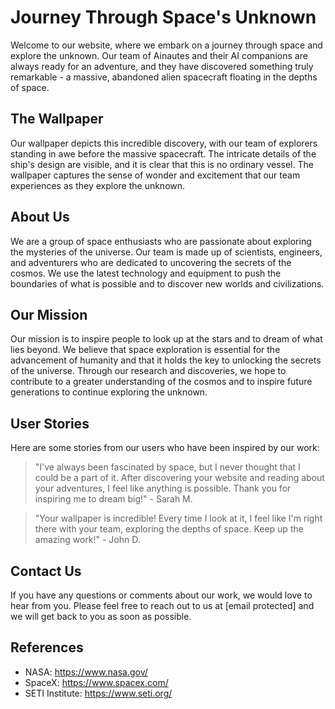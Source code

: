 <!--font:Poppins-->

# Journey Through Space's Unknown

Welcome to our website, where we embark on a journey through space and explore the unknown. Our team of Ainautes and their AI companions are always ready for an adventure, and they have discovered something truly remarkable - a massive, abandoned alien spacecraft floating in the depths of space.

## The Wallpaper

Our wallpaper depicts this incredible discovery, with our team of explorers standing in awe before the massive spacecraft. The intricate details of the ship's design are visible, and it is clear that this is no ordinary vessel. The wallpaper captures the sense of wonder and excitement that our team experiences as they explore the unknown.

## About Us

We are a group of space enthusiasts who are passionate about exploring the mysteries of the universe. Our team is made up of scientists, engineers, and adventurers who are dedicated to uncovering the secrets of the cosmos. We use the latest technology and equipment to push the boundaries of what is possible and to discover new worlds and civilizations.

## Our Mission

Our mission is to inspire people to look up at the stars and to dream of what lies beyond. We believe that space exploration is essential for the advancement of humanity and that it holds the key to unlocking the secrets of the universe. Through our research and discoveries, we hope to contribute to a greater understanding of the cosmos and to inspire future generations to continue exploring the unknown.

## User Stories

Here are some stories from our users who have been inspired by our work:

> "I've always been fascinated by space, but I never thought that I could be a part of it. After discovering your website and reading about your adventures, I feel like anything is possible. Thank you for inspiring me to dream big!" - Sarah M.

> "Your wallpaper is incredible! Every time I look at it, I feel like I'm right there with your team, exploring the depths of space. Keep up the amazing work!" - John D.

## Contact Us

If you have any questions or comments about our work, we would love to hear from you. Please feel free to reach out to us at [email protected] and we will get back to you as soon as possible.

## References

- NASA: https://www.nasa.gov/
- SpaceX: https://www.spacex.com/
- SETI Institute: https://www.seti.org/

<!--

Write me content for website with wallpaper which alt text is:

"A team of Ainautes and their AI companions exploring a massive, abandoned alien spacecraft floating in the depths of space."

The name/title of the page should not be 1:1 copy of the alt text but rather a real content of the website which is using this wallpaper.

- Use markdown format 
- Start with heading
- Heading should be short and concise
- The content should look like a real website 
- The website should not be about the wallpaper, wallpaper is just a related background
- Heading should be contain work "wallpaper" or "background"
- Include real sections like references, contact, user stories, etc. use things relevant to the page purpose.
- Feel free to use structure like headings, bullets, numbering, blockquotes, paragraphs, horizontal lines, etc.
- You can use formatting like bold or _italic_
- You can include UTF-8 emojis
- Links should be only #hash anchors (and you can refer to the document itself)
- Do not include images


---


# Exploring the Unknown: A Journey Through Space

Welcome to our website, where we embark on a journey through space and explore the unknown. Our team of Ainautes and their AI companions are always ready for an adventure, and they have discovered something truly remarkable - a massive, abandoned alien spacecraft floating in the depths of space.

## The Wallpaper

Our wallpaper depicts this incredible discovery, with our team of explorers standing in awe before the massive spacecraft. The intricate details of the ship's design are visible, and it is clear that this is no ordinary vessel. The wallpaper captures the sense of wonder and excitement that our team experiences as they explore the unknown.

## About Us

We are a group of space enthusiasts who are passionate about exploring the mysteries of the universe. Our team is made up of scientists, engineers, and adventurers who are dedicated to uncovering the secrets of the cosmos. We use the latest technology and equipment to push the boundaries of what is possible and to discover new worlds and civilizations.

## Our Mission

Our mission is to inspire people to look up at the stars and to dream of what lies beyond. We believe that space exploration is essential for the advancement of humanity and that it holds the key to unlocking the secrets of the universe. Through our research and discoveries, we hope to contribute to a greater understanding of the cosmos and to inspire future generations to continue exploring the unknown.

## User Stories

Here are some stories from our users who have been inspired by our work:

> "I've always been fascinated by space, but I never thought that I could be a part of it. After discovering your website and reading about your adventures, I feel like anything is possible. Thank you for inspiring me to dream big!" - Sarah M.

> "Your wallpaper is incredible! Every time I look at it, I feel like I'm right there with your team, exploring the depths of space. Keep up the amazing work!" - John D.

## Contact Us

If you have any questions or comments about our work, we would love to hear from you. Please feel free to reach out to us at [email protected] and we will get back to you as soon as possible.

## References

- NASA: https://www.nasa.gov/
- SpaceX: https://www.spacex.com/
- SETI Institute: https://www.seti.org/


---


Write me a Google font which is best fitting for the website.

Pick from the list:
- Orbitron
- Dancing Script
- Creepster
- Lobster
- Raleway
- Barlow Condensed
- Playfair Display
- Inter
- Alegreya
- Cormorant Garamond
- IBM Plex Sans
- Exo 2
- Roboto
- Montserrat
- Great Vibes
- Cabin
- Poppins
- Futura
- Cinzel
- Cinzel Decorative
- Open Sans
- Lato


Write just the font name nothing else.


---


Poppins

-->
